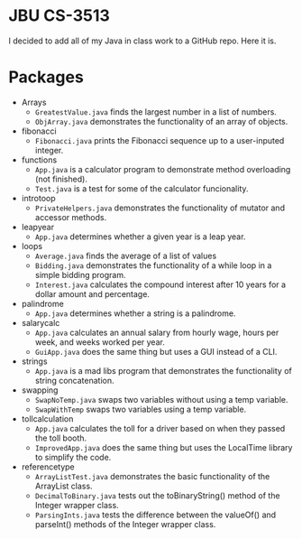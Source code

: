 # JBU CS-3513

I decided to add all of my Java in class work to a GitHub repo. Here it is. 

# Packages
- Arrays
    - `GreatestValue.java` finds the largest number in a list of numbers.
    - `ObjArray.java` demonstrates the functionality of an array of objects.
- fibonacci
    - `Fibonacci.java` prints the Fibonacci sequence up to a user-inputed integer.
- functions
    - `App.java` is a calculator program to demonstrate method overloading (not finished).
    - `Test.java` is a test for some of the calculator funcionality.
- introtoop
    - `PrivateHelpers.java` demonstrates the functionality of mutator and accessor methods.
- leapyear
    - `App.java` determines whether a given year is a leap year.
- loops
    - `Average.java` finds the average of a list of values
    - `Bidding.java` demonstrates the functionality of a while loop in a simple bidding program.
    - `Interest.java` calculates the compound interest after 10 years for a dollar amount and percentage.
- palindrome
    - `App.java` determines whether a string is a palindrome.
- salarycalc
    - `App.java` calculates an annual salary from hourly wage, hours per week, and weeks worked per year.
    - `GuiApp.java` does the same thing but uses a GUI instead of a CLI.
- strings
    - `App.java` is a mad libs program that demonstrates the functionality of string concatenation.
- swapping
    - `SwapNoTemp.java` swaps two variables without using a temp variable.
    - `SwapWithTemp` swaps two variables using a temp variable.
- tollcalculation
    - `App.java` calculates the toll for a driver based on when they passed the toll booth.
    - `ImprovedApp.java` does the same thing but uses the LocalTime library to simplify the code.
- referencetype
    - `ArrayListTest.java` demonstrates the basic functionality of the ArrayList class.
    - `DecimalToBinary.java` tests out the toBinaryString() method of the Integer wrapper class.
    - `ParsingInts.java` tests the difference between the valueOf() and parseInt() methods of the Integer wrapper class.